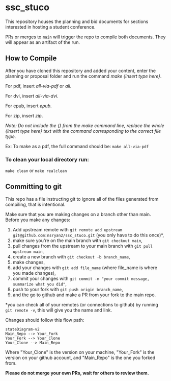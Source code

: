 # ssc_stuco
This repository houses the planning and bid documents for sections interested in hosting a student conference.

PRs or merges to `main` will trigger the repo to compile both documents. They will appear as an artifact of the run.


## How to Compile

After you have cloned this repository and added your content, enter the planning or proposal folder and run the command *make {insert type here}*.

For pdf, insert *all-via-pdf* or *all*.

For dvi, insert *all-via-dvi*.

For epub, insert *epub*.

For zip, insert *zip*.

*Note: Do not include the {} from the make command line, replace the whole {insert type here} text with the command corresponding to the correct file type.*

Ex: To make as a pdf, the full command should be: `make all-via-pdf`


### To clean your local directory run:

`make clean` or `make realclean`


## Committing to git
This repo has a file instructing git to ignore all of the files generated from compiling, that is intentional.

Make sure that you are making changes on a branch other than main. Before you make any changes:
1. Add upstream remote with `git remote add upstream git@github.com:nsryan2/ssc_stuco.git` (you only have to do this once)*,
2. make sure you're on the main branch with `git checkout main`,
3. pull changes from the upstream to your main branch with `git pull upstream main`,
4. create a new branch with `git checkout -b branch_name`,
5. make changes,
6. add your changes with `git add file_name` (where file_name is where you made changes),
7. commit your changes with `git commit -m "your commit message, summarize what you did"`,
8. push to your fork with `git push origin branch_name`,
9. and the go to github and make a PR from your fork to the main repo.

*you can check all of your remotes (or connections to github) by running `git remote -v`, this will give you the name and link.

Changes should follow this flow path:
```mermaid
stateDiagram-v2
Main_Repo --> Your_Fork
Your_Fork --> Your_Clone
Your_Clone --> Main_Repo
```

Where "Your_Clone" is the version on your machine, "Your_Fork" is the version on your github account, and "Main_Repo" is the one you forked from.


**Please do not merge your own PRs, wait for others to review them.**
